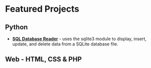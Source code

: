 # Featured Projects
## Python
* **[SQL Database Reader](SQL_Database_Reader)** - uses the sqlite3 module to display, insert, update, and delete data from a SQLite database file.

## Web - HTML, CSS & PHP
